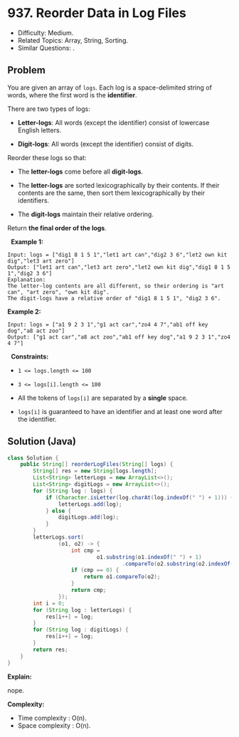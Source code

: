 # 937. Reorder Data in Log Files

- Difficulty: Medium.
- Related Topics: Array, String, Sorting.
- Similar Questions: .

## Problem

You are given an array of ```logs```. Each log is a space-delimited string of words, where the first word is the **identifier**.

There are two types of logs:


	
- **Letter-logs**: All words (except the identifier) consist of lowercase English letters.
	
- **Digit-logs**: All words (except the identifier) consist of digits.


Reorder these logs so that:


	
- The **letter-logs** come before all **digit-logs**.
	
- The **letter-logs** are sorted lexicographically by their contents. If their contents are the same, then sort them lexicographically by their identifiers.
	
- The **digit-logs** maintain their relative ordering.


Return **the final order of the logs**.

 
**Example 1:**

```
Input: logs = ["dig1 8 1 5 1","let1 art can","dig2 3 6","let2 own kit dig","let3 art zero"]
Output: ["let1 art can","let3 art zero","let2 own kit dig","dig1 8 1 5 1","dig2 3 6"]
Explanation:
The letter-log contents are all different, so their ordering is "art can", "art zero", "own kit dig".
The digit-logs have a relative order of "dig1 8 1 5 1", "dig2 3 6".
```

**Example 2:**

```
Input: logs = ["a1 9 2 3 1","g1 act car","zo4 4 7","ab1 off key dog","a8 act zoo"]
Output: ["g1 act car","a8 act zoo","ab1 off key dog","a1 9 2 3 1","zo4 4 7"]
```

 
**Constraints:**


	
- ```1 <= logs.length <= 100```
	
- ```3 <= logs[i].length <= 100```
	
- All the tokens of ```logs[i]``` are separated by a **single** space.
	
- ```logs[i]``` is guaranteed to have an identifier and at least one word after the identifier.



## Solution (Java)

```java
class Solution {
    public String[] reorderLogFiles(String[] logs) {
        String[] res = new String[logs.length];
        List<String> letterLogs = new ArrayList<>();
        List<String> digitLogs = new ArrayList<>();
        for (String log : logs) {
            if (Character.isLetter(log.charAt(log.indexOf(" ") + 1))) {
                letterLogs.add(log);
            } else {
                digitLogs.add(log);
            }
        }
        letterLogs.sort(
                (o1, o2) -> {
                    int cmp =
                            o1.substring(o1.indexOf(" ") + 1)
                                    .compareTo(o2.substring(o2.indexOf(" ") + 1));
                    if (cmp == 0) {
                        return o1.compareTo(o2);
                    }
                    return cmp;
                });
        int i = 0;
        for (String log : letterLogs) {
            res[i++] = log;
        }
        for (String log : digitLogs) {
            res[i++] = log;
        }
        return res;
    }
}
```

**Explain:**

nope.

**Complexity:**

* Time complexity : O(n).
* Space complexity : O(n).
